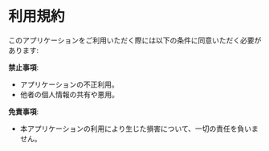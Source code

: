 # 利用規約
このアプリケーションをご利用いただく際には以下の条件に同意いただく必要があります:

**禁止事項**:
- アプリケーションの不正利用。
- 他者の個人情報の共有や悪用。

**免責事項**:
- 本アプリケーションの利用により生じた損害について、一切の責任を負いません。
